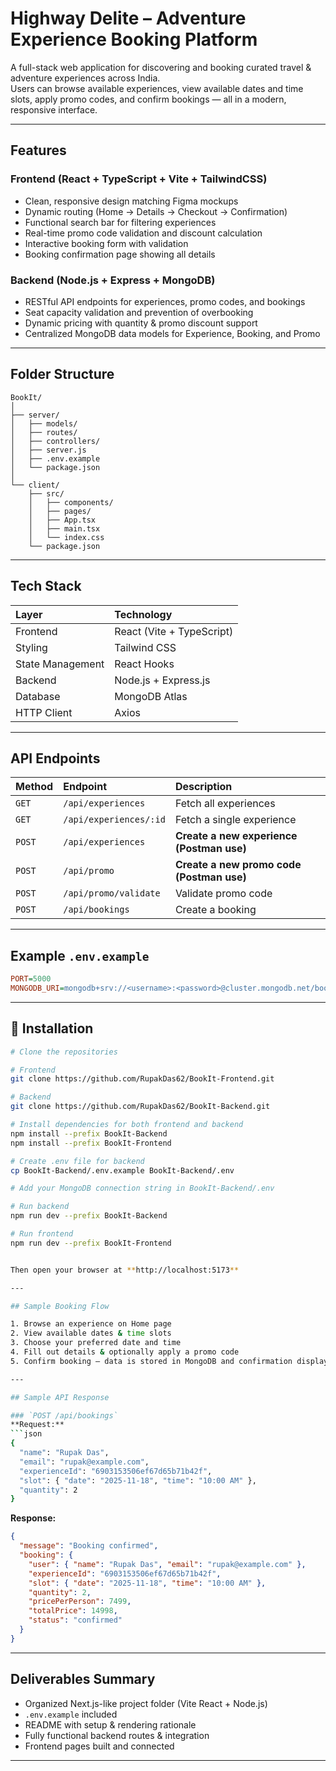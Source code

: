 # Highway Delite – Adventure Experience Booking Platform

A full-stack web application for discovering and booking curated travel & adventure experiences across India.  
Users can browse available experiences, view available dates and time slots, apply promo codes, and confirm bookings — all in a modern, responsive interface.

---

## Features

### Frontend (React + TypeScript + Vite + TailwindCSS)
- Clean, responsive design matching Figma mockups  
- Dynamic routing (Home → Details → Checkout → Confirmation)  
- Functional search bar for filtering experiences  
- Real-time promo code validation and discount calculation  
- Interactive booking form with validation  
- Booking confirmation page showing all details  

### Backend (Node.js + Express + MongoDB)
- RESTful API endpoints for experiences, promo codes, and bookings  
- Seat capacity validation and prevention of overbooking  
- Dynamic pricing with quantity & promo discount support  
- Centralized MongoDB data models for Experience, Booking, and Promo  

---

## Folder Structure

```
BookIt/
│
├── server/
│   ├── models/
│   ├── routes/
│   ├── controllers/
│   ├── server.js
│   ├── .env.example
│   └── package.json
│
└── client/
    ├── src/
    │   ├── components/
    │   ├── pages/
    │   ├── App.tsx
    │   ├── main.tsx
    │   └── index.css
    └── package.json
```

---

## Tech Stack

| Layer | Technology |
|:------|:------------|
| Frontend | React (Vite + TypeScript) |
| Styling | Tailwind CSS |
| State Management | React Hooks |
| Backend | Node.js + Express.js |
| Database | MongoDB Atlas |
| HTTP Client | Axios |

---

## API Endpoints

| Method | Endpoint               | Description                               |
| :----- | :--------------------- | :---------------------------------------- |
| `GET`  | `/api/experiences`     | Fetch all experiences                     |
| `GET`  | `/api/experiences/:id` | Fetch a single experience                 |
| `POST` | `/api/experiences`     | **Create a new experience (Postman use)** |
| `POST` | `/api/promo`           | **Create a new promo code (Postman use)** |
| `POST` | `/api/promo/validate`  | Validate promo code                       |
| `POST` | `/api/bookings`        | Create a booking                          |

---

## Example `.env.example`

```ini
PORT=5000
MONGODB_URI=mongodb+srv://<username>:<password>@cluster.mongodb.net/bookit
```

---

## 🧱 Installation

```bash
# Clone the repositories

# Frontend
git clone https://github.com/RupakDas62/BookIt-Frontend.git

# Backend
git clone https://github.com/RupakDas62/BookIt-Backend.git

# Install dependencies for both frontend and backend
npm install --prefix BookIt-Backend
npm install --prefix BookIt-Frontend

# Create .env file for backend
cp BookIt-Backend/.env.example BookIt-Backend/.env

# Add your MongoDB connection string in BookIt-Backend/.env

# Run backend
npm run dev --prefix BookIt-Backend

# Run frontend
npm run dev --prefix BookIt-Frontend


Then open your browser at **http://localhost:5173**

---

## Sample Booking Flow

1. Browse an experience on Home page  
2. View available dates & time slots  
3. Choose your preferred date and time  
4. Fill out details & optionally apply a promo code  
5. Confirm booking — data is stored in MongoDB and confirmation displayed  

---

## Sample API Response

### `POST /api/bookings`
**Request:**
```json
{
  "name": "Rupak Das",
  "email": "rupak@example.com",
  "experienceId": "6903153506ef67d65b71b42f",
  "slot": { "date": "2025-11-18", "time": "10:00 AM" },
  "quantity": 2
}
```

**Response:**
```json
{
  "message": "Booking confirmed",
  "booking": {
    "user": { "name": "Rupak Das", "email": "rupak@example.com" },
    "experienceId": "6903153506ef67d65b71b42f",
    "slot": { "date": "2025-11-18", "time": "10:00 AM" },
    "quantity": 2,
    "pricePerPerson": 7499,
    "totalPrice": 14998,
    "status": "confirmed"
  }
}
```

---

## Deliverables Summary

- Organized Next.js-like project folder (Vite React + Node.js)  
- `.env.example` included  
- README with setup & rendering rationale  
- Fully functional backend routes & integration  
- Frontend pages built and connected  

---
